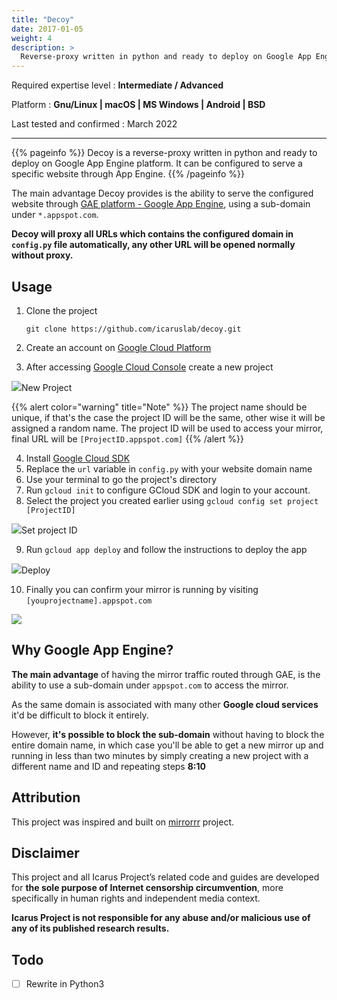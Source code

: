 ```yaml
---
title: "Decoy"
date: 2017-01-05
weight: 4
description: >
  Reverse-proxy written in python and ready to deploy on Google App Engine platform.
---
```


Required expertise level : **Intermediate / Advanced**

Platform : **Gnu/Linux | macOS | MS Windows | Android | BSD**

Last tested and confirmed : March 2022

-----

{{% pageinfo %}}
Decoy is a reverse-proxy written in python and ready to deploy on Google App Engine platform. It can be configured to serve a specific website through App Engine.
{{% /pageinfo %}}

The main advantage Decoy provides is the ability to serve the configured website through [GAE platform - Google App Engine](https://cloud.google.com/appengine), using a sub-domain under `*.appspot.com`.

**Decoy will proxy all URLs which contains the configured domain in `config.py` file automatically, any other URL will be opened normally without proxy.**

## Usage

1. Clone the project

   `git clone https://github.com/icaruslab/decoy.git`

2. Create an account on [Google Cloud Platform](https://cloud.google.com/)
3. After accessing [Google Cloud Console](https://console.cloud.google.com/) create a new project

![](/img/decoy/1.png)New Project

{{% alert color="warning" title="Note" %}}
The project name should be unique, if that's the case the project ID will be the same, other wise it will be assigned a random name. The project ID will be used to access your mirror, final URL will be `[ProjectID.appspot.com]`
{{% /alert %}}

4. Install [Google Cloud SDK](https://cloud.google.com/sdk/install)
5. Replace the `url` variable in `config.py` with your website domain name
6. Use your terminal to go the project's directory
7. Run `gcloud init` to configure GCloud SDK and login to your account.
8. Select the project you created earlier using `gcloud config set project [ProjectID]`

![](/img/decoy/2.png)Set project ID

9.  Run `gcloud app deploy` and follow the instructions to deploy the app

![](/img/decoy/3.png)Deploy

10. Finally you can confirm your mirror is running by visiting `[youprojectname].appspot.com`

![](/img/decoy/4.png)

## Why Google App Engine?

**The main advantage** of having the mirror traffic routed through GAE, is the ability to use a sub-domain under `appspot.com` to access the mirror.

As the same domain is associated with many other **Google cloud services** it'd be difficult to block it entirely.

However, **it's possible to block the sub-domain** without having to block the entire domain name, in which case you'll be able to get a new mirror up and running in less than two minutes by simply creating a new project with a different name and ID and repeating steps **8:10**

## Attribution

This project was inspired and built on [mirrorrr](https://github.com/bslatkin/mirrorrr) project.

## Disclaimer

This project and all Icarus Project’s related code and guides are developed for **the sole purpose of Internet censorship circumvention**, more specifically in human rights and independent media context.

**Icarus Project is not responsible for any abuse and/or malicious use of any of its published research results.**

## Todo

- [ ] Rewrite in Python3
